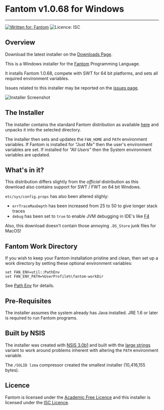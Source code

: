 # Fantom v1.0.68 for Windows
---
[![Written for: Fantom](http://img.shields.io/badge/written%20for-Fantom-lightgray.svg)](http://fantom.org/)
![Licence: ISC](http://img.shields.io/badge/licence-ISC-blue.svg)



## Overview

Download the latest installer on the [Downloads Page](https://bitbucket.org/fantomfactory/fantom-windows-installer/downloads).

This is a Windows installer for the [Fantom](http://fantom.org/) Programming Language. 

It installs Fantom 1.0.68, compete with SWT for 64 bit platforms, and sets all required environment variables.

Issues related to this installer may be reported on the [issues page](https://bitbucket.org/fantomfactory/fantom-windows-installer/issues?status=new&status=open).

![Installer Screenshot](https://bitbucket.org/repo/bdR87g/images/2089092671-FanWinInstaller.png)



## The Installer

The installer contains the standard Fantom distribution as available [here](https://bitbucket.org/fantom/fan-1.0/downloads/) and unpacks it into the selected directory.

The installer then sets and updates the `FAN_HOME` and `PATH` environment variables. If Fantom is installed for *"Just Me"* then the user's environment variables are set. If installed for *"All Users"* then the System environment variables are updated.



## What's in it?

This distribution differs slightly from the *official* distribution as this download also contains support for SWT / FWT on 64 bit Windows.

`etc/sys/config.props` has also been altered slighly:

 - `errTraceMaxDepth` has been increased from 25 to 50 to give longer stack traces
 - `debug` has been set to `true` to enable JVM debugging in IDE's like [F4](http://www.xored.com/products/f4/)

Also, this download doesn't contain those annoying `.DS_Store` junk files for MacOS!



## Fantom Work Directory

If you wish to keep your Fantom installation pristine and clean, then set up a work directory by setting these optional environment variables:

    set FAN_ENV=util::PathEnv
	set FAN_ENV_PATH=%UserProfile%\fantom-workDir

See [Path Env](http://fantom.org/doc/docLang/Env#PathEnv) for details.



## Pre-Requisites

The installer assumes the system already has Java installed. JRE 1.6 or later is required to run Fantom programs.



## Built by NSIS

The installer was created with [NSIS 3.0b1](http://nsis.sourceforge.net/Main_Page) and built with the [large strings](http://nsis.sourceforge.net/Special_Builds) variant to work around problems inherent with altering the `PATH` environment variable.

The `/SOLID lzma` compressor created the smallest installer (10,416,155 bytes).



## Licence

Fantom is licensed under the [Academic Free Licence](http://opensource.org/licenses/AFL-3.0) and this installer is licensed under the [ISC Licence](http://opensource.org/licenses/ISC).
